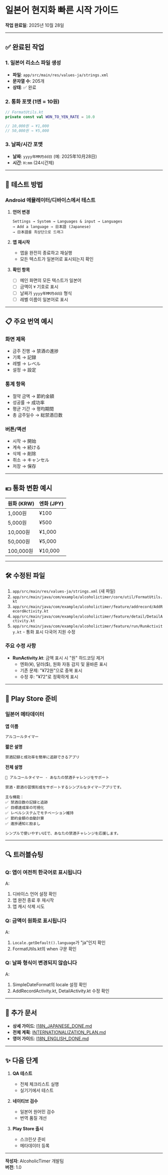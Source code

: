 # 일본어 현지화 빠른 시작 가이드

**작업 완료일**: 2025년 10월 28일

---

## ✅ 완료된 작업

### 1. 일본어 리소스 파일 생성
- **파일**: `app/src/main/res/values-ja/strings.xml`
- **문자열 수**: 205개
- **상태**: ✅ 완료

### 2. 통화 포맷 (1엔 = 10원)
```kotlin
// FormatUtils.kt
private const val WON_TO_YEN_RATE = 10.0

// 10,000원 → ¥1,000
// 50,000원 → ¥5,000
```

### 3. 날짜/시간 포맷
- **날짜**: `yyyy年MM月dd日` (예: 2025年10月28日)
- **시간**: `H:mm` (24시간제)

---

## 🧪 테스트 방법

### Android 에뮬레이터/디바이스에서 테스트

1. **언어 변경**
   ```
   Settings → System → Languages & input → Languages
   → Add a language → 日本語 (Japanese)
   → 日本語를 최상단으로 드래그
   ```

2. **앱 재시작**
   - 앱을 완전히 종료하고 재실행
   - 모든 텍스트가 일본어로 표시되는지 확인

3. **확인 항목**
   - [ ] 메인 화면의 모든 텍스트가 일본어
   - [ ] 금액이 `¥` 기호로 표시
   - [ ] 날짜가 `yyyy年MM月dd日` 형식
   - [ ] 레벨 이름이 일본어로 표시

---

## 📋 주요 번역 예시

### 화면 제목
- 금주 진행 → 禁酒の進捗
- 기록 → 記録
- 레벨 → レベル
- 설정 → 設定

### 통계 항목
- 절약 금액 → 節約金額
- 성공률 → 成功率
- 평균 기간 → 평均期間
- 총 금주일수 → 総禁酒日数

### 버튼/액션
- 시작 → 開始
- 계속 → 続ける
- 삭제 → 削除
- 취소 → キャンセル
- 저장 → 保存

---

## 💴 통화 변환 예시

| 원화 (KRW) | 엔화 (JPY) |
|------------|------------|
| 1,000원 | ¥100 |
| 5,000원 | ¥500 |
| 10,000원 | ¥1,000 |
| 50,000원 | ¥5,000 |
| 100,000원 | ¥10,000 |

---

## 🛠️ 수정된 파일

1. `app/src/main/res/values-ja/strings.xml` (새 파일)
2. `app/src/main/java/com/example/alcoholictimer/core/util/FormatUtils.kt`
3. `app/src/main/java/com/example/alcoholictimer/feature/addrecord/AddRecordActivity.kt`
4. `app/src/main/java/com/example/alcoholictimer/feature/detail/DetailActivity.kt`
5. `app/src/main/java/com/example/alcoholictimer/feature/run/RunActivity.kt` - 통화 표시 다국어 지원 수정

### 주요 수정 사항
- **RunActivity.kt**: 금액 표시 시 "원" 하드코딩 제거
  - 엔화(¥), 달러($), 원화 자동 감지 및 올바른 표시
  - 기존 문제: "¥72원"으로 중복 표시
  - 수정 후: "¥72"로 정확하게 표시

---

## 📱 Play Store 준비

### 일본어 메타데이터

**앱 이름**
```
アルコールタイマー
```

**짧은 설명**
```
禁酒記録と成功率を簡単に追跡できるアプリ
```

**전체 설명**
```
🍺 アルコールタイマー - あなたの禁酒チャレンジをサポート

禁酒・節酒の習慣形成をサポートするシンプルなタイマーアプリです。

主な機能：
✅ 禁酒日数の記録と追跡
✅ 目標達成率の可視化
✅ レベルシステムでモチベーション維持
✅ 節約金額の自動計算
✅ 進捗通知と励まし

シンプルで使いやすいUIで、あなたの禁酒チャレンジを応援します。
```

---

## 🔍 트러블슈팅

### Q: 앱이 여전히 한국어로 표시됩니다
A: 
1. 디바이스 언어 설정 확인
2. 앱 완전 종료 후 재시작
3. 앱 캐시 삭제 시도

### Q: 금액이 원화로 표시됩니다
A:
1. `Locale.getDefault().language`가 "ja"인지 확인
2. FormatUtils.kt의 when 구문 확인

### Q: 날짜 형식이 변경되지 않습니다
A:
1. SimpleDateFormat의 locale 설정 확인
2. AddRecordActivity.kt, DetailActivity.kt 수정 확인

---

## 📖 추가 문서

- **상세 가이드**: [I18N_JAPANESE_DONE.md](./I18N_JAPANESE_DONE.md)
- **전체 계획**: [INTERNATIONALIZATION_PLAN.md](./INTERNATIONALIZATION_PLAN.md)
- **영어 가이드**: [I18N_ENGLISH_DONE.md](./I18N_ENGLISH_DONE.md)

---

## ✨ 다음 단계

1. **QA 테스트**
   - 전체 체크리스트 실행
   - 실기기에서 테스트

2. **네이티브 검수**
   - 일본어 원어민 검수
   - 번역 품질 개선

3. **Play Store 출시**
   - 스크린샷 준비
   - 메타데이터 등록

---

**작성자**: AlcoholicTimer 개발팀  
**버전**: 1.0

